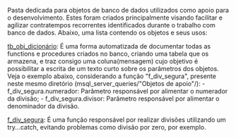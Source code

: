 Pasta dedicada para objetos de banco de dados utilizados como apoio para o desenvolvimento.
Estes foram criados principalmente visando facilitar e agilizar contratempos recorrentes identificados durante o trabalho com banco de dados.
Abaixo, uma lista contendo os objetos e seus usos:

[tb_obj_dicionário](https://github.com/oherikee/msql_server_queries/blob/main/Objetos%20de%20apoio/tb_obj_dicion%C3%A1rio.sql):
  É uma forma automatizada de documentar todas as functions e procedures criados no banco, criando uma tabela que os armazena, e traz consigo uma coluna(mensagem) cujo objetivo é possibilitar a escrita de um texto curto sobre os parâmetros dos objetos. Veja o exemplo abaixo, considerando a função "f_div_segura", presente neste mesmo diretório (msql_server_queries/"Objetos de apoio"/): 
    - f_div_segura.numerador: Parâmetro responsável por alimentar o numerador da divisão;
    - f_div_segura.divisor: Parâmetro responsável por alimentar o denominador da divisão.
    
[f_div_segura](https://github.com/oherikee/msql_server_queries/blob/main/Objetos%20de%20apoio/f_div_segura.sql):
  É uma função responsável por realizar divisões utilizando um try...catch, evitando problemas como divisão por zero, por exemplo.
